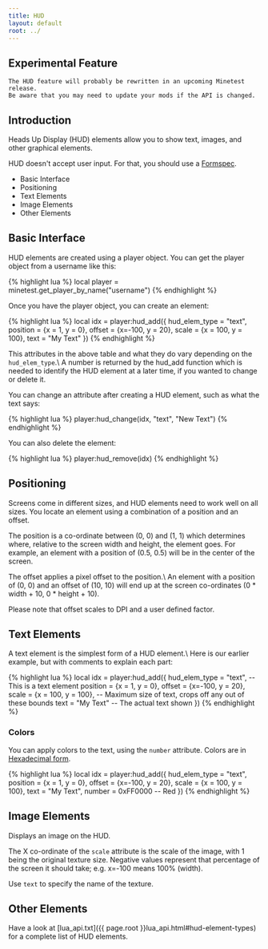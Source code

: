 ```yaml
---
title: HUD
layout: default
root: ../
---
```


<div class="notice">
	<h2>Experimental Feature</h2>

	The HUD feature will probably be rewritten in an upcoming Minetest release.
	Be aware that you may need to update your mods if the API is changed.
</div>

Introduction
------------

Heads Up Display (HUD) elements allow you to show text, images, and other graphical elements.

HUD doesn't accept user input. For that, you should use a [Formspec](formspecs.html).

* Basic Interface
* Positioning
* Text Elements
* Image Elements
* Other Elements

Basic Interface
---------------

HUD elements are created using a player object.
You can get the player object from a username like this:

{% highlight lua %}
local player = minetest.get_player_by_name("username")
{% endhighlight %}

Once you have the player object, you can create an element:

{% highlight lua %}
local idx = player:hud_add({
         hud_elem_type = "text",
         position = {x = 1, y = 0},
         offset = {x=-100, y = 20},
         scale = {x = 100, y = 100},
         text = "My Text"
})
{% endhighlight %}

This attributes in the above table and what they do vary depending on
the `hud_elem_type`.\\
A number is returned by the hud_add function which is needed to identify the HUD element
at a later time, if you wanted to change or delete it.

You can change an attribute after creating a HUD element, such as what the text
says:

{% highlight lua %}
player:hud_change(idx, "text", "New Text")
{% endhighlight %}

You can also delete the element:

{% highlight lua %}
player:hud_remove(idx)
{% endhighlight %}

Positioning
-----------

Screens come in different sizes, and HUD elements need to work well on all sizes.
You locate an element using a combination of a position and an offset.

The position is a co-ordinate between (0, 0) and (1, 1) which determines where,
relative to the screen width and height, the element goes.
For example, an element with a position of (0.5, 0.5) will be in the center of the screen.

The offset applies a pixel offset to the position.\\
An element with a position of (0, 0) and an offset of (10, 10) will end up at the screen
co-ordinates (0 * width + 10, 0 * height + 10).

Please note that offset scales to DPI and a user defined factor.

Text Elements
-------------

A text element is the simplest form of a HUD element.\\
Here is our earlier example, but with comments to explain each part:

{% highlight lua %}
local idx = player:hud_add({
	hud_elem_type = "text",     -- This is a text element
	position = {x = 1, y = 0},
	offset = {x=-100, y = 20},
	scale = {x = 100, y = 100}, -- Maximum size of text, crops off any out of these bounds
	text = "My Text"            -- The actual text shown
})
{% endhighlight %}

### Colors

You can apply colors to the text, using the `number` attribute.
Colors are in [Hexadecimal form](http://www.colorpicker.com/).

{% highlight lua %}
local idx = player:hud_add({
	hud_elem_type = "text",
	position = {x = 1, y = 0},
	offset = {x=-100, y = 20},
	scale = {x = 100, y = 100},
	text = "My Text",
	number = 0xFF0000 -- Red
})
{% endhighlight %}

Image Elements
--------------

Displays an image on the HUD.

The X co-ordinate of the `scale` attribute is the scale of the image, with 1 being the original texture size.
Negative values represent that percentage of the screen it should take; e.g. x=-100 means 100% (width).

Use `text` to specify the name of the texture.

Other Elements
--------------

Have a look at [lua_api.txt]({{ page.root }}lua_api.html#hud-element-types) for a complete list of HUD elements.
